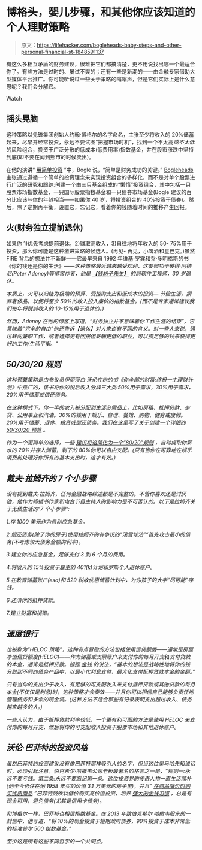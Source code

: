 # 博格头，婴儿步骤，和其他你应该知道的个人理财策略

> 原文：<https://lifehacker.com/bogleheads-baby-steps-and-other-personal-financial-st-1848591137>

有这么多相互矛盾的财务建议，很难把它们都搞清楚，更不用说找出哪一个最适合你了。有些方法是过时的、屡试不爽的；还有一些是新潮的——由金融专家借助大型媒体平台推广。你可能听说过一些关于策略的嗡嗡声，但是它们实际上是什么意思呢？我们会分解它。

Watch

## **摇头晃脑**

这种策略以先锋集团创始人约翰·博格尔的名字命名，主张至少将收入的 20%储蓄起来，尽早并经常投资，永远不要试图“把握市场时机”，找到一个不太高*或不太低*的风险组合，投资于广泛分散的低成本(低费用率)指数基金，并在股市涨跌中坚持到底(即不要在闻到熊市的时候卖出)。

在他的演讲“ [用简单投资](http://johncbogle.com/wordpress/wp-content/uploads/2019/08/Investing-with-Simplicity-1-30-99.pdf) ”中，Bogle 说，“简单是财务成功的关键。” [Bogleheads](https://www.amazon.com/Bogleheads-Guide-Investing-Taylor-Larimore/dp/0470067365?asc_campaign=InlineText&asc_refurl=https://lifehacker.com/bogleheads-baby-steps-and-other-personal-financial-st-1848591137&asc_source=&tag=kinjalifehackerlink-20) 主张通过遵循一个简单的投资理念来实现投资组合的多样化，而不是对单个股票进行广泛的研究和跟踪:创建一个由三只基金组成的“懒惰”投资组合，其中包括一只股票市场指数基金、一只国际股票指数基金和一只债券市场基金(Bogle 建议的百分比应该与你的年龄相当——如果你 40 岁，将投资组合的 40%投资于债券)。然后，除了定期再平衡，设置它，忘记它，看着你的钱随着时间的推移产生回报。

## **火(财务独立提前退休)**

如果你 1)优先考虑提前退休，2)赚取高收入，3)自律地将年收入的 50- 75%用于投资，那么你可能是这种激进策略的候选人。(再见- 再见，小啤酒和星巴克。)虽然 FIRE 背后的想法并不新鲜——它最早来自 1992 年维基·罗宾和乔·多明格斯的书《你的钱还是你的生活》[](https://yourmoneyoryourlife.com/book-summary/)*——这种策略最近越来越受欢迎，这要归功于彼得·阿德尼(Peter Adeney)等博客作者，他是 [【钱胡子先生】](https://www.mrmoneymustache.com/) 的前软件工程师，30 岁退休。*

*本质上，火可以归结为极端的预算、受控的支出和低成本的投资— 节俭生活，摒弃奢侈品，以便将至少 50%的收入投入廉价的指数基金。(而不是专家通常建议我们每年将税前收入的 10-15%用于退休的。)*

*然而，Adeney 在他的博客上写道，“财务独立并不意味着你工作生涯的结束”，它意味着“完全的自由”他还告诉【退休】对人来说有不同的含义。对一些人来说，通过转向兼职工作，或者选择更有回报但薪酬更低的职业，可以攒足够的钱来获得更好的工作/生活平衡。"*

## *50/30/20 规则*

*这种预算策略是由参议员伊丽莎白·沃伦在她的书《你全部的财富:终极一生理财计划》中推广的，该书将你的税后收入分成三大类:50%用于需求，30%用于需求，20%用于储蓄或偿还债务。*

*在这种模式下，你一半的收入被分配到生活必需品上，比如房租、抵押贷款、杂货、公用事业和汽油。30%的钱用于娱乐、自理、餐馆、购物、健身或度假。20%用于储蓄、退休、投资或偿还债务。我们在这里写了[关于创建一个详细的 50/30/20 预算](https://lifehacker.com/how-to-set-up-a-50-20-30-budget-1843889336) 。*

*作为一个更简单的选择，一些 [建议将这简化为一个“80/20”规则](https://www.johnhancock.com/ideas-insights/debunking-50-30-20-budgeting-rule.html) ，自动提取你薪水的 20%并存入储蓄，剩下的 80%你可以自由支配。(只有当你在可靠地在娱乐消费前处理好你所有的基本支出时，这才有效。)*

## *戴夫·拉姆齐的 7 个小步骤*

*没有提到戴夫·拉姆齐，任何金融战略综述都是不完整的。不管你喜欢还是讨厌他，他作为畅销书作家和电台节目主持人的影响力是不可否认的。以下是拉姆齐关于无债生活的“7 个小步骤”:*

*1.存 1000 美元作为启动应急基金。*

*2.偿还债务(除了你的房子)使用拉姆齐的有争议的“滚雪球法”“首先攻击最小的债务(不考虑较大债务金额的利率)。*

*3.建立你的应急基金，足够支付 3 到 6 个月的费用。*

*4.将收入的 15%投资于雇主的 401(k)计划和罗斯个人退休账户。*

*5.在教育储蓄账户(esa)和 529 税收优惠储蓄计划中，为你孩子的大学“尽可能”存钱。*

*6.还清你的抵押贷款。*

*7.建立财富和捐赠。*

## *速度银行*

*也被称为“HELOC 策略”，这种有点冒险的方法包括使用信贷额度——通常是房屋净值信贷额度(HELOC)——作为储蓄或支票账户来支付你的每月开支*和*支付贷款的本金，通常是抵押贷款。根据 [金钱](https://money.com/youtube-mortgage-payoff-velocity-banking/) 的说法，“基本的想法是战略性地将你的钱分散到不同的债务产品中，以最小化利息支付，最大化支付抵押贷款本金的金额。”*

*只有当你的支出少于收入，有足够的可支配收入来支付抵押贷款或其他贷款的每月本金(不仅仅是利息)时，这种策略才会奏效——并且你可以相信自己能够负责任地管理债务和多余的现金流。(这种方法不适合那些有记录表明支出超过收入、债务越来越多的人。)*

*一些人认为，由于抵押贷款利率较低，一个更有利可图的方法是使用 HELOC 来支付你的每月开支，然后将你的可支配收入投资于股票市场和其他退休账户。*

## *沃伦·巴菲特的投资风格*

*虽然巴菲特的投资建议没有像巴菲特那样吸引人的名字，但当这位奥马哈先知说话时，必须引起注意。伯克希尔·哈撒韦公司老板最著名的格言之一是，“规则一:永远不要亏钱。第二条:永远不要忘记第一条。这位投资界的传奇人物一直生活简朴(他至今仍住在他 1958 年买的价值 3.1 万美元的房子里)，并且“ [在商品降价时购买优质商品](https://www.yahoo.com/video/warren-buffett-best-tips-live-190916819.html#:~:text=One%20of%20the%20most%20popular,let%20alone%20to%20earn%20gains.) ”巴菲特鼓吹以低价购买高价值投资，培养 [强大的金钱习惯](https://www.gobankingrates.com/saving-money/budgeting/essential-money-habits/) ，总是有现金可用，避免债务(尤其是信用卡债务)。*

*和博格尔一样，巴菲特也相信指数基金。在 2013 年致伯克希尔·哈撒韦股东的一封信中，他写道，“将 10%的现金投资于短期政府债券，90%投资于成本非常低的标准普尔 500 指数基金。”*

*至少这是所有这些不同哲学的一个共同点。*